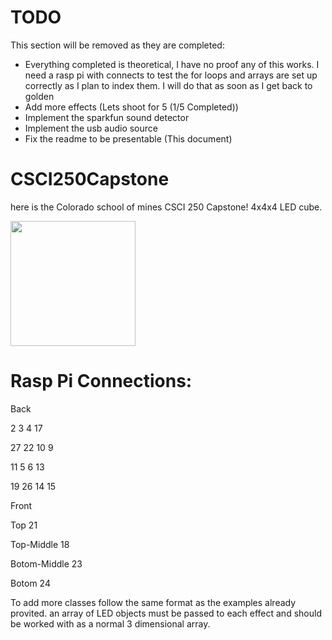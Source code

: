 # TODO
This section will be removed as they are completed:

- Everything completed is theoretical, I have no proof any of this works. I need a rasp pi with connects to test the for loops and arrays are set up correctly as I plan to index them. I will do that as soon as I get back to golden
- Add more effects (Lets shoot for 5 (1/5 Completed))
- Implement the sparkfun sound detector
- Implement the usb audio source
- Fix the readme to be presentable (This document)
# CSCI250Capstone




here is the Colorado school of mines CSCI 250 Capstone! 4x4x4 LED cube.

<img src = "https://i.imgur.com/cT7ZDTf.jpg" width = "200">


# Rasp Pi Connections:


Back


2       3       4       17

27	22	10	9

11	5	6	13

19	26	14	15


Front




Top
21

Top-Middle
18

Botom-Middle
23

Botom
24




To add more classes follow the same format as the examples already provited. an array of LED objects must be passed to each effect and should be worked with as a normal 3 dimensional array.



